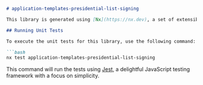 ```markdown
# application-templates-presidential-list-signing

This library is generated using [Nx](https://nx.dev), a set of extensible development tools for monorepos.

## Running Unit Tests

To execute the unit tests for this library, use the following command:

```bash
nx test application-templates-presidential-list-signing
```

This command will run the tests using [Jest](https://jestjs.io), a delightful JavaScript testing framework with a focus on simplicity.
```